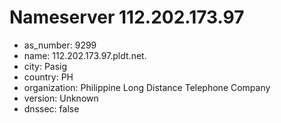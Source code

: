 # Nameserver 112.202.173.97

* as_number: 9299
* name: 112.202.173.97.pldt.net.
* city: Pasig
* country: PH
* organization: Philippine Long Distance Telephone Company
* version: Unknown
* dnssec: false
